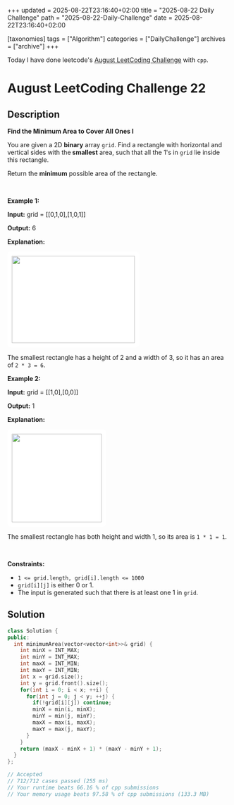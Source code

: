 +++
updated = 2025-08-22T23:16:40+02:00
title = "2025-08-22 Daily Challenge"
path = "2025-08-22-Daily-Challenge"
date = 2025-08-22T23:16:40+02:00

[taxonomies]
tags = ["Algorithm"]
categories = ["DailyChallenge"]
archives = ["archive"]
+++

Today I have done leetcode's [August LeetCoding Challenge](https://leetcode.com/problems/find-the-minimum-area-to-cover-all-ones-i/) with `cpp`.

<!-- more -->

# August LeetCoding Challenge 22

## Description

**Find the Minimum Area to Cover All Ones I**

<p>You are given a 2D <strong>binary</strong> array <code>grid</code>. Find a rectangle with horizontal and vertical sides with the<strong> smallest</strong> area, such that all the 1&#39;s in <code>grid</code> lie inside this rectangle.</p>

<p>Return the <strong>minimum</strong> possible area of the rectangle.</p>

<p>&nbsp;</p>
<p><strong class="example">Example 1:</strong></p>

<div class="example-block">
<p><strong>Input:</strong> <span class="example-io">grid = [[0,1,0],[1,0,1]]</span></p>

<p><strong>Output:</strong> <span class="example-io">6</span></p>

<p><strong>Explanation:</strong></p>

<p><img alt="" src="https://assets.leetcode.com/uploads/2024/05/08/examplerect0.png" style="padding: 10px; background: rgb(255, 255, 255); border-radius: 0.5rem; width: 279px; height: 198px;" /></p>

<p>The smallest rectangle has a height of 2 and a width of 3, so it has an area of <code>2 * 3 = 6</code>.</p>
</div>

<p><strong class="example">Example 2:</strong></p>

<div class="example-block">
<p><strong>Input:</strong> <span class="example-io">grid = [[1,0],[0,0]]</span></p>

<p><strong>Output:</strong> <span class="example-io">1</span></p>

<p><strong>Explanation:</strong></p>

<p><img alt="" src="https://assets.leetcode.com/uploads/2024/05/08/examplerect1.png" style="padding: 10px; background: rgb(255, 255, 255); border-radius: 0.5rem; width: 204px; height: 201px;" /></p>

<p>The smallest rectangle has both height and width 1, so its area is <code>1 * 1 = 1</code>.</p>
</div>

<p>&nbsp;</p>
<p><strong>Constraints:</strong></p>

<ul>
	<li><code>1 &lt;= grid.length, grid[i].length &lt;= 1000</code></li>
	<li><code>grid[i][j]</code> is either 0 or 1.</li>
	<li>The input is generated such that there is at least one 1 in <code>grid</code>.</li>
</ul>


## Solution

``` cpp
class Solution {
public:
  int minimumArea(vector<vector<int>>& grid) {
    int minX = INT_MAX;
    int minY = INT_MAX;
    int maxX = INT_MIN;
    int maxY = INT_MIN;
    int x = grid.size();
    int y = grid.front().size();
    for(int i = 0; i < x; ++i) {
      for(int j = 0; j < y; ++j) {
        if(!grid[i][j]) continue;
        minX = min(i, minX);
        minY = min(j, minY);
        maxX = max(i, maxX);
        maxY = max(j, maxY);
      }
    }
    return (maxX - minX + 1) * (maxY - minY + 1);
  }
};

// Accepted
// 712/712 cases passed (255 ms)
// Your runtime beats 66.16 % of cpp submissions
// Your memory usage beats 97.58 % of cpp submissions (133.3 MB)
```
